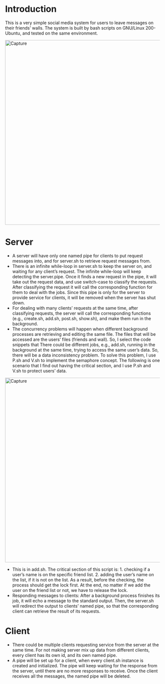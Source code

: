 # Introduction
This is a very simple social media system for users to leave messages on their friends’ walls. The system is built by bash scripts on GNU/Linux 200-Ubuntu, and tested on the same environment.

<img src="https://user-images.githubusercontent.com/71880332/136440809-0355d709-fa83-4fa8-b064-848c62ac1496.JPG" alt="Capture" width="600"/>



# Server
- A server will have only one named pipe for clients to put request messages into, and for server.sh to retrieve request messages from.
- There is an infinite while-loop in server.sh to keep the server on, and waiting for any client’s request. The infinite while-loop will keep detecting the server.pipe. Once it finds a new request in the pipe, it will take out the request data, and use switch-case to classify the requests. After classifying the request it will call the corresponding function for them to deal with the jobs. Since this pipe is only for the server to provide service for clients, it will be removed when the server has shut down.
-	For dealing with many clients’ requests at the same time, after classifying requests, the server will call the corresponding functions (e.g., create.sh, add.sh, post.sh, show.sh), and make them run in the background.
-	The concurrency problems will happen when different background processes are retrieving and editing the same file. The files that will be accessed are the users’ files (friends and wall). So, I select the code snippets that There could be different jobs, e.g., add.sh, running in the background at the same time, trying to access the same user’s data. So, there will be a data inconsistency problem. To solve this problem, I use P.sh and V.sh to implement the semaphore concept. The following is one scenario that I find out having the critical section, and I use P.sh and V.sh to protect users’ data.

<img src="https://user-images.githubusercontent.com/71880332/136441375-986b795e-dd6d-4fd9-8ef8-4102c6f0b151.JPG" alt="Capture" width="600"/>

- This is in add.sh. The critical section of this script is: 1. checking if a user’s name is on the specific friend list. 2. adding the user’s name on the list, if it is not on the list. As a result, before the checking, the process should get the lock first. At the end, no matter if we add the user on the friend list or not, we have to release the lock.
-	Responding messages to clients:
After a background process finishes its job, it will echo a message to the standard output. Then, the server.sh will redirect the output to clients’ named pipe, so that the corresponding client can retrieve the result of its requests.


#	Client
-	There could be multiple clients requesting service from the server at the same time. For not making server mix up data from different clients, every client has its own id, and its own named pipe.
- A pipe will be set up for a client, when every client.sh instance is created and initialized. The pipe will keep waiting for the response from the server, until there are no more responses to receive. Once the client receives all the messages, the named pipe will be deleted.
